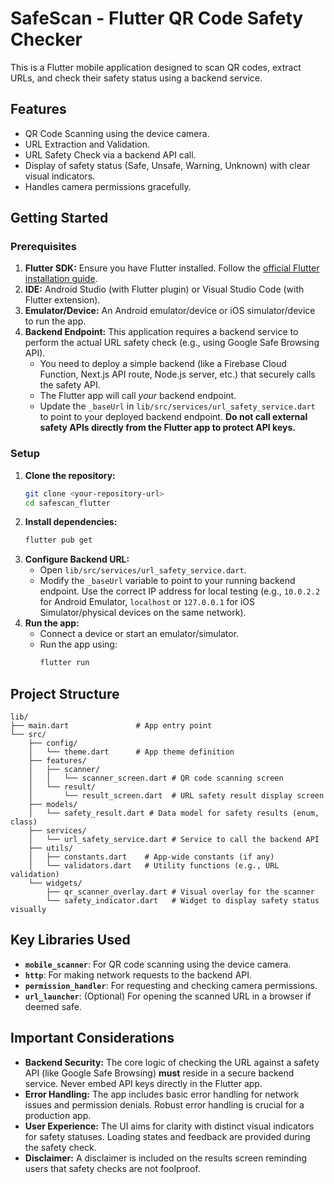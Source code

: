 # SafeScan - Flutter QR Code Safety Checker

This is a Flutter mobile application designed to scan QR codes, extract URLs, and check their safety status using a backend service.

## Features

-   QR Code Scanning using the device camera.
-   URL Extraction and Validation.
-   URL Safety Check via a backend API call.
-   Display of safety status (Safe, Unsafe, Warning, Unknown) with clear visual indicators.
-   Handles camera permissions gracefully.

## Getting Started

### Prerequisites

1.  **Flutter SDK:** Ensure you have Flutter installed. Follow the [official Flutter installation guide](https://docs.flutter.dev/get-started/install).
2.  **IDE:** Android Studio (with Flutter plugin) or Visual Studio Code (with Flutter extension).
3.  **Emulator/Device:** An Android emulator/device or iOS simulator/device to run the app.
4.  **Backend Endpoint:** This application requires a backend service to perform the actual URL safety check (e.g., using Google Safe Browsing API).
    *   You need to deploy a simple backend (like a Firebase Cloud Function, Next.js API route, Node.js server, etc.) that securely calls the safety API.
    *   The Flutter app will call *your* backend endpoint.
    *   Update the `_baseUrl` in `lib/src/services/url_safety_service.dart` to point to your deployed backend endpoint. **Do not call external safety APIs directly from the Flutter app to protect API keys.**

### Setup

1.  **Clone the repository:**
    ```bash
    git clone <your-repository-url>
    cd safescan_flutter
    ```
2.  **Install dependencies:**
    ```bash
    flutter pub get
    ```
3.  **Configure Backend URL:**
    *   Open `lib/src/services/url_safety_service.dart`.
    *   Modify the `_baseUrl` variable to point to your running backend endpoint. Use the correct IP address for local testing (e.g., `10.0.2.2` for Android Emulator, `localhost` or `127.0.0.1` for iOS Simulator/physical devices on the same network).
4.  **Run the app:**
    *   Connect a device or start an emulator/simulator.
    *   Run the app using:
        ```bash
        flutter run
        ```

## Project Structure

```
lib/
├── main.dart               # App entry point
└── src/
    ├── config/
    │   └── theme.dart      # App theme definition
    ├── features/
    │   ├── scanner/
    │   │   └── scanner_screen.dart # QR code scanning screen
    │   └── result/
    │       └── result_screen.dart  # URL safety result display screen
    ├── models/
    │   └── safety_result.dart # Data model for safety results (enum, class)
    ├── services/
    │   └── url_safety_service.dart # Service to call the backend API
    ├── utils/
    │   ├── constants.dart    # App-wide constants (if any)
    │   └── validators.dart   # Utility functions (e.g., URL validation)
    └── widgets/
        ├── qr_scanner_overlay.dart # Visual overlay for the scanner
        └── safety_indicator.dart   # Widget to display safety status visually
```

## Key Libraries Used

*   **`mobile_scanner`**: For QR code scanning using the device camera.
*   **`http`**: For making network requests to the backend API.
*   **`permission_handler`**: For requesting and checking camera permissions.
*   **`url_launcher`**: (Optional) For opening the scanned URL in a browser if deemed safe.

## Important Considerations

*   **Backend Security:** The core logic of checking the URL against a safety API (like Google Safe Browsing) **must** reside in a secure backend service. Never embed API keys directly in the Flutter app.
*   **Error Handling:** The app includes basic error handling for network issues and permission denials. Robust error handling is crucial for a production app.
*   **User Experience:** The UI aims for clarity with distinct visual indicators for safety statuses. Loading states and feedback are provided during the safety check.
*   **Disclaimer:** A disclaimer is included on the results screen reminding users that safety checks are not foolproof.
